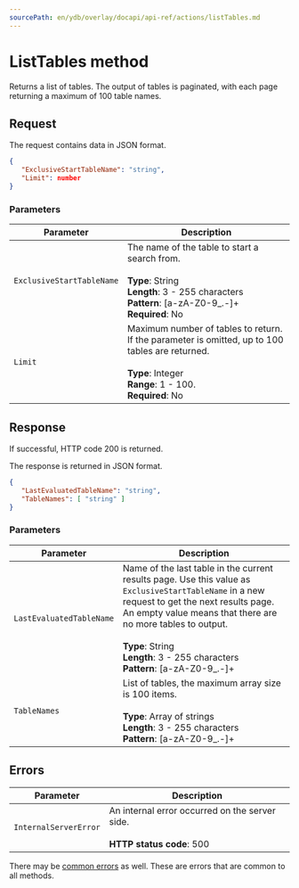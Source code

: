 ```yaml
---
sourcePath: en/ydb/overlay/docapi/api-ref/actions/listTables.md
---
```

# ListTables method

Returns a list of tables.
The output of tables is paginated, with each page returning a maximum of 100 table names.

## Request

The request contains data in JSON format.

```json
{
   "ExclusiveStartTableName": "string",
   "Limit": number
}
```

### Parameters

| Parameter | Description |
| ----- | ----- |
| `ExclusiveStartTableName` | The name of the table to start a search from.<br/><br/>**Type**: String<br/>**Length**: 3 - 255 characters<br/>**Pattern**: [a-zA-Z0-9_.-]+<br/>**Required**: No |
| `Limit` | Maximum number of tables to return. If the parameter is omitted, up to 100 tables are returned.<br/><br/>**Type**: Integer<br/>**Range**: 1 - 100.<br/>**Required**: No |

## Response

If successful, HTTP code 200 is returned.

The response is returned in JSON format.

```json
{
   "LastEvaluatedTableName": "string",
   "TableNames": [ "string" ]
}
```

### Parameters

| Parameter | Description |
| ----- | ----- |
| `LastEvaluatedTableName` | Name of the last table in the current results page. Use this value as `ExclusiveStartTableName` in a new request to get the next results page.<br/>An empty value means that there are no more tables to output.<br/><br/>**Type**: String<br/>**Length**: 3 - 255 characters<br/>**Pattern**: [a-zA-Z0-9_.-]+ |
| `TableNames` | List of tables, the maximum array size is 100 items.<br/><br/>**Type**: Array of strings<br/>**Length**: 3 - 255 characters<br/>**Pattern**: [a-zA-Z0-9_.-]+ |

## Errors

| Parameter | Description |
| ----- | ----- |
| `InternalServerError` | An internal error occurred on the server side.<br/><br/>**HTTP status code**: 500<br/> |

There may be [common errors](../common-errors) as well. These are errors that are common to all methods.